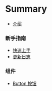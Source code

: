 # Summary

* [介绍](index.md)

### 新手指南

* [快速上手](start.md)
* [更新日志](log.md)

### 组件

* [Button 按钮](button.md)
